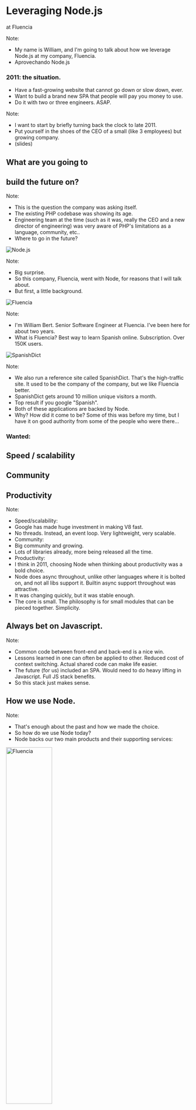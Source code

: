 # Leveraging Node.js
at Fluencia

Note:
- My name is William, and I'm going to talk about how we leverage Node.js at my
  company, Fluencia.
- Aprovechando Node.js



### 2011: the situation.

* Have a fast-growing website that cannot go down or slow down, ever.
* Want to build a brand new SPA that people will pay you money to use.
* Do it with two or three engineers. ASAP.

Note:
- I want to start by briefly turning back the clock to late 2011.
- Put yourself in the shoes of the CEO of a small (like 3 employees) but growing
  company.
- (slides)



## What are you going to
## build the future on?

Note:
- This is the question the company was asking itself.
- The existing PHP codebase was showing its age.
- Engineering team at the time (such as it was, really the CEO and a new
  director of engineering) was very aware of PHP's limitations as a language,
  community, etc..
- Where to go in the future?



<img class="logo" src="./img/logo_node.png" alt="Node.js">

Note:
- Big surprise.
- So this company, Fluencia, went with Node, for reasons that I will talk about.
- But first, a little background.



<img class="logo" src="./img/logo_fluencia.png" alt="Fluencia">

Note:
- I'm William Bert. Senior Software Engineer at Fluencia. I've been here for
  about two years.
- What is Fluencia? Best way to learn Spanish online. Subscription. Over 150K
  users.



<img class="logo" src="./img/logo_sd.png" alt="SpanishDict">

Note:
- We also run a reference site called SpanishDict. That's the high-traffic site.
  It used to be the company of the company, but we like Fluencia better.
- SpanishDict gets around 10 million unique visitors a month.
- Top result if you google "Spanish".
- Both of these applications are backed by Node.
- Why? How did it come to be? Some of this was before my time, but I have it on
  good authority from some of the people who were there...



### Wanted:

## Speed / scalability
## Community
## Productivity

Note:
- Speed/scalability:
- Google has made huge investment in making V8 fast.
- No threads. Instead, an event loop. Very lightweight, very scalable.
- Community:
- Big community and growing.
- Lots of libraries already, more being released all the time.
- Productivity:
- I think in 2011, choosing Node when thinking about productivity was a bold
  choice.
- Node does async throughout, unlike other languages where it is bolted on, and
  not all libs support it. Builtin async support throughout was attractive.
- It was changing quickly, but it was stable enough.
- The core is small. The philosophy is for small modules that can be pieced
  together. Simplicity.



## Always bet on Javascript.

Note:
- Common code between front-end and back-end is a nice win.
- Lessons learned in one can often be applied to other. Reduced cost of context
  switching. Actual shared code can make life easier.
- The future (for us) included an SPA. Would need to do heavy lifting in
  Javascript. Full JS stack benefits.
- So this stack just makes sense.



## How we use Node.

Note:
- That's enough about the past and how we made the choice.
- So how do we use Node today?
- Node backs our two main products and their supporting services:



<img class="logo half-size" src="./img/logo_fluencia.png" alt="Fluencia"
style="height: 50%; width: 50%">

* Fluencia: single page app with API.
* Cicero: text to speech service.
* Aurora: media transformation.

Note:
- Fluencia is an SPA for teaching Spanish to English speakers.
- It was a brand new project in the summer of 2012 when I started with the
  company.
- Now it has more than 150K users.
- It has some supporting services also built with Node.



<img class="logo half-size" src="./img/logo_fluencia.png" alt="Fluencia"
style="height: 50%; width: 50%">

* AWS
* MongoDB / Mongoose
* Node.js
* Express

* Require
* Backbone
* Jade + LESS
* Travis

Note:
- Fluencia's stack.



<img class="logo half-size" src="./img/logo_fluencia.png" alt="Fluencia"
style="height: 50%; width: 50%">

### About 8K LOC shared code
### between client and server:

- a/b experiments
- access control
- constants
- native language support (nls)
- validation

Note:
- A noteable thing about Fluencia is the shared code.
- Fluencia has about 8K LOC shared between client and server:
- Literally common code between front-end and back-end.
- Shared code makes life easier.
- Lessons learned in one place can often be applied to other.
- Reduced cost of context switching.
- Certain things can be done exactly the same between client and server.



<img class="logo" src="./img/logo_sd.png" alt="SpanishDict" style="height: 50%;
width: 50%">

* SpanishDict.com: website.
* Atalanta: data access layer.
* Spotcheck: lightweight S3 log querying.

Note:
- Our other main product is SpanishDict. 10M unique visitors/month.
- Traditional website.
- Also have several supporting services for it written in Node.



<img class="logo" src="./img/logo_sd.png" alt="SpanishDict" style="height: 50%;
width: 50%">

* AWS
* MySQL
* Node.js
* Express

* Browserify
* Travis

Note:
- SpanishDict's stack.



<img class="logo" src="./img/logo_sd.png" alt="SpanishDict" style="height: 50%;
width: 50%">
## Productivity

- 700+ unit tests that run in seconds.
- 10 minute deploys, deploy at least once a day.
- Speed continues **not** to be a problem as add new features.
- 2-3 boxes running each application, for redundancy, not load.

Note:
- Some evidence of why I think we can be productive with Node.



<img class="logo" src="./img/logo_sd.png" alt="SpanishDict" style="height: 50%;
width: 50%">

Dirty secret: a few parts of our site are still powered by legacy PHP app.

Node makes proxying easy.

* `node-http-proxy` module.
* Tweak as needed to reframe contents using new header and footer, styles.

Note:
- Very practical choice.
- We are a small shop. For a long time, 2 engineers, then 3, now we have a few more.
- We do cost/benefit analysis on everything we do.
- We can implement things quickly and try new things out at a very low cost.



<img class="logo" src="./img/logo_sd.png" alt="SpanishDict" style="height: 50%;
width: 50%">
<img class="logo" src="./img/routing.svg" alt="SpanishDict routing">



## Thriving
## in Nodeland

Note:
I'm going to talk about some of the practices we use to survive and thrive while
using Node.



## Challenges

* Not always clear what are best practices.
  * npm: point of failure.
  * Error handling and recovery.
* Lots of modules to sort through.
* Bringing new developers up to speed.

Note:
- Let's be clear: Node is not perfect.
- Here are some of the challenges we've found.
- Node is young and changing quickly. Best practices are not always clear or
  even known.
- A couple examples.
- Node ecosystem is huge, and was (is) immature. For example, the original Mysql
  lib did not do connection pooling correctly. So we had to reimplement it
  ourselves. Price you pay.
- New developers are not always thinking asynchronously, though more and more
  they are!



### Care about ops.
- Thorough, informative logging.
- Resources maybe not a problem.
- Handle errors and uncaught exceptions.

Note:
- Logging brings visibility so you can figure out and solve problems.
- Resources were less of a problem for us, anyway.
- Error handling and the notorious uncaught exception can cause downtime. Figure
  out what is acceptable to you and then figure out how to accomplish it. A little more...



### Towards 100% uptime.

- Had a problem. Needed a solution.
- Looked for community resources.
- Read `cluster`, `child_process`, and `domain` module source.
- Developed a solution that works for us.

Note:
- We had a problem with occasional uncaught exceptions bringing down a whole
  worker process which was serving many users at once.
- Dove into it and figured out an approach.



## Embrace the community.

* Follow leaders on Twitter, other channels.
* Hang out on #Node.js IRC.
* Meetups!
* We made our own meetup: Nova Node.

Note:
- The community is a huge resource, lots of smart people and good knowlege.



## Learn the ecosystem.

Note:
- Node core is small. Does much less out of the box than some things.
- Node ecosystem is very modular. Double-edged sword: more choices, more
  innovation. Less clear what is best. Things might not be maintained.
- Node is still very new. Also double-edge sword: smaller pool of potential
  candidates, less experience with Node. But candidates eager to learn something
  new. Excitement.



## How to find modules.

- Favorite search engine
- Community / word of mouth
- What are your deps' deps?

Note:
- Finding modules is usually easy.



## How to choose modules.

There is no perfect way, but consider:

- Who created/maintains it?
- Who uses it?
- NPM last-published date?
- Recent activity?
- Open issues and PRs?
- Decent docs?
- ??

Note:
- Choosing modules can be trickier.
- How to evaluate what is best? Here are some ideas.
- Can always contribute back to open source modules!



## Keep an eye on the future.

Note:
- We were monitoring the release of 0.10.
- Now we're looking at 0.11 to see what's coming in 0.12.
- 1.0 is not far off.



## How we learned
## and continue to learn
## Node.js.



## Build something!

Note:
- Can only really learn by doing.
- Build something. Anything.
- My first big assignment was to make a server to proxy tts requests to our tts
  software.



## Read all the docs.

Note:
- Core is small. The docs are not that big. You can do it.
- Much easier than with some other mature languages.
- You will learn something. Probably lots of things.
- They could still be improved, though.



## Give a talk.

Note:
- Pick something, anything that you want to learn about.
- No better way to learn than putting yourself in the spotlight. It helps that
the community here is friendly, welcoming, supportive, fun.



## Onboarding.

* Small new tickets
* Point new devs in right direction
* Pair programming
* Code review
* Encourage personal projects
* Encourage community involvement

Note:
- Onboarding can be fun!
- We are growing. Went from 3 FT engineers to 5 + interns, and actively hiring.



## [engineering.fluencia.com](http://engineering.fluencia.com)
## [fluencia.com/about-us/careers](http://www.fluencia.com/about-us/careers/)
## [@williamjohnbert](http://www.twitter.com/williamjohnbert)

Note:
- Read our engineering blog to learn more.
- If this sounded interesting, check out our careers page.
- Thanks for listening. That's it.
